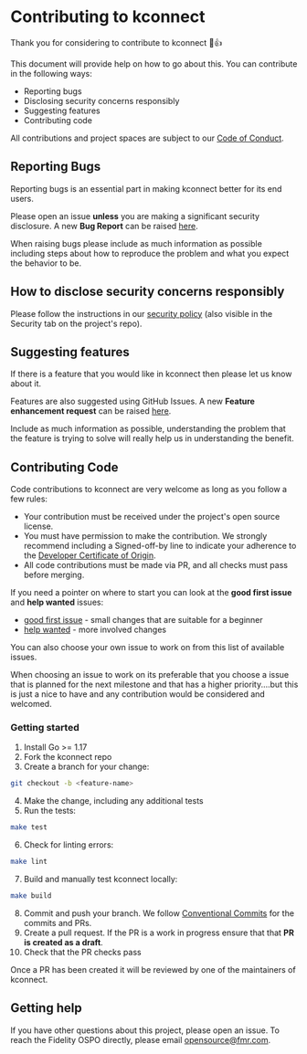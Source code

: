 # Contributing to kconnect

Thank you for considering to contribute to kconnect 🎉👍

This document will provide help on how to go about this. You can contribute in the following ways:

* Reporting bugs
* Disclosing security concerns responsibly
* Suggesting features
* Contributing code

All contributions and project spaces are subject to our [Code of Conduct](https://github.com/fidelity/.github/blob/main/CODE_OF_CONDUCT.md).

## Reporting Bugs

Reporting bugs is an essential part in making kconnect better for its end users.

Please open an issue **unless** you are making a significant security disclosure. A new **Bug Report** can be raised [here](https://github.com/fidelity/kconnect/issues/new?assignees=&labels=kind%2Fbug&template=bug_report.md&title=).

When raising bugs please include as much information as possible including steps about how to reproduce the problem and what you expect the behavior to be.

## How to disclose security concerns responsibly

Please follow the instructions in our [security policy](https://github.com/fidelity/.github/blob/main/SECURITY.md) (also visible in the Security tab on the project's repo).

## Suggesting features

If there is a feature that you would like in kconnect then please let us know about it.

Features are also suggested using GitHub Issues. A new **Feature enhancement request** can be raised [here](https://github.com/fidelity/kconnect/issues/new?labels=kind%2Ffeature&template=feature_request.md&title=).

Include as much information as possible, understanding the problem that the feature is trying to solve will really help us in understanding the benefit.

## Contributing Code

Code contributions to kconnect are very welcome as long as you follow a few rules:

* Your contribution must be received under the project's open source license.
* You must have permission to make the contribution. We strongly recommend including a Signed-off-by line to indicate your adherence to the [Developer Certificate of Origin](https://developercertificate.org/).
* All code contributions must be made via PR, and all checks must pass before merging.

If you need a pointer on where to start you can look at the **good first issue** and **help wanted** issues:

* [good first issue](https://github.com/fidelity/kconnect/issues?q=is%3Aissue+is%3Aopen+label%3A%22good+first+issue%22) - small changes that are suitable for a beginner
* [help wanted](https://github.com/fidelity/kconnect/issues?q=is%3Aissue+is%3Aopen+label%3A%22help+wanted%22) - more involved changes

You can also choose your own issue to work on from this list of available issues.

When choosing an issue to work on its preferable that you choose a issue that is planned for the next milestone and that has a higher priority....but this is just a nice to have and any contribution would be considered and welcomed.

### Getting started

1. Install Go >= 1.17
2. Fork the kconnect repo
3. Create a branch for your change:

```bash
git checkout -b <feature-name>
```

4. Make the change, including any additional tests
5. Run the tests:

```bash
make test
```

6. Check for linting errors:

```bash
make lint
```

7. Build and manually test kconnect locally:

```bash
make build
```

8. Commit and push your branch. We follow [Conventional Commits](https://www.conventionalcommits.org/en/v1.0.0/) for the commits and PRs.
9. Create a pull request. If the PR is a work in progress ensure that that **PR is created as a draft**.
10. Check that the PR checks pass

Once a PR has been created it will be reviewed by one of the maintainers of kconnect.

## Getting help

If you have other questions about this project, please open an issue. To reach the Fidelity OSPO directly, please email [opensource@fmr.com](mailto:opensource@fmr.com).
